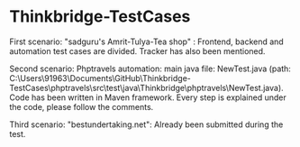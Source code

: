 # Thinkbridge-TestCases
First scenario: "sadguru's Amrit-Tulya-Tea shop" : Frontend, backend and automation test cases are divided. 
Tracker has also been mentioned.


Second scenario: Phptravels automation: main java file: NewTest.java (path: C:\Users\91963\Documents\GitHub\Thinkbridge-TestCases\phptravels\src\test\java\Thinkbridge\phptravels\NewTest.java). Code has been written in Maven framework.
Every step is explained under the code, please follow the comments.


Third scenario: "bestundertaking.net": Already been submitted during the test.
